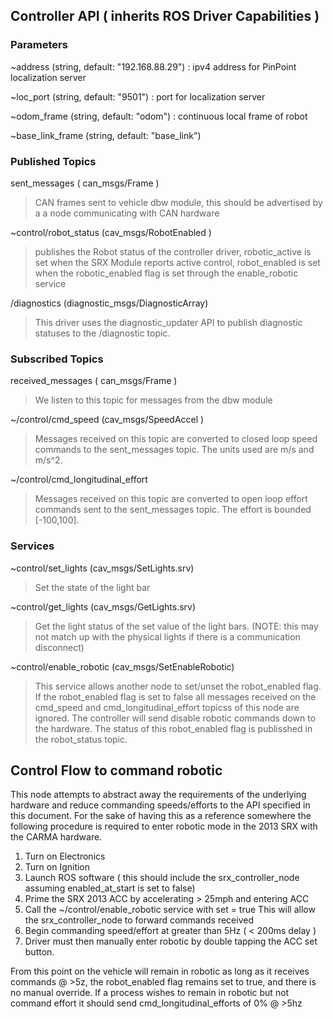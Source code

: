 Controller API ( inherits ROS Driver Capabilities )
-------------------
### Parameters
~address (string, default: "192.168.88.29")
: ipv4 address for PinPoint localization server

~loc_port (string, default: "9501")
: port for localization server

~odom_frame (string, default: "odom")
: continuous local frame of robot

~base_link_frame (string, default: "base_link")
### Published Topics
sent_messages ( can_msgs/Frame )
> CAN frames sent to vehicle dbw module, this should be advertised by a a node communicating with CAN hardware

~control/robot_status (cav_msgs/RobotEnabled )
> publishes the Robot status of the controller driver, robotic_active is set when the SRX Module reports active control, robot_enabled is set when the robotic_enabled flag is set through the enable_robotic service

/diagnostics (diagnostic_msgs/DiagnosticArray)
> This driver uses the diagnostic_updater API to publish diagnostic statuses to the /diagnostic topic.

### Subscribed Topics
received_messages ( can_msgs/Frame )
> We listen to this topic for messages from the dbw module

~/control/cmd_speed (cav_msgs/SpeedAccel )
> Messages received on this topic are converted to closed loop speed commands to the sent_messages topic. The units used are m/s and m/s^2.

~/control/cmd_longitudinal_effort
> Messages received on this topic are converted to open loop effort commands sent to the sent_messages topic. The effort is bounded [-100,100].

### Services
~control/set_lights (cav_msgs/SetLights.srv)
> Set the state of the light bar

~control/get_lights (cav_msgs/GetLights.srv)
> Get the light status of the set value of the light bars. (NOTE: this may not match up with the physical lights if there is a communication disconnect)

~control/enable_robotic (cav_msgs/SetEnableRobotic)
> This service allows another node to set/unset the robot_enabled flag. If the robot_enabled flag is set to false all messages received on the cmd_speed and cmd_longitudinal_effort topicss of this node are ignored. The controller will send disable robotic commands down to the hardware. The status of this robot_enabled flag is publisshed in the robot_status topic.


## Control Flow to command robotic

This node attempts to abstract away the requirements of the underlying hardware and reduce commanding speeds/efforts to the API specified in this document. For the sake of having this 
as a reference somewhere the following procedure is required to enter robotic mode in the 2013 SRX with the CARMA hardware.

1. Turn on Electronics
2. Turn on Ignition
3. Launch ROS software ( this should include the srx_controller_node assuming enabled_at_start is set to false) 
4. Prime the SRX 2013 ACC by accelerating > 25mph and entering ACC
5. Call the ~/control/enable_robotic service with set = true
	This will allow the srx_controller_node to forward commands received
6. Begin commanding speed/effort at greater than 5Hz ( < 200ms delay )
7. Driver must then manually enter robotic by double tapping the ACC set button.

From this point on the vehicle will remain in robotic as long as it receives commands @ >5z, the robot_enabled flag remains set to true, and there is no manual override. If a process wishes to remain in robotic but not command effort it should send cmd_longitudinal_efforts of 0% @ >5hz

 
